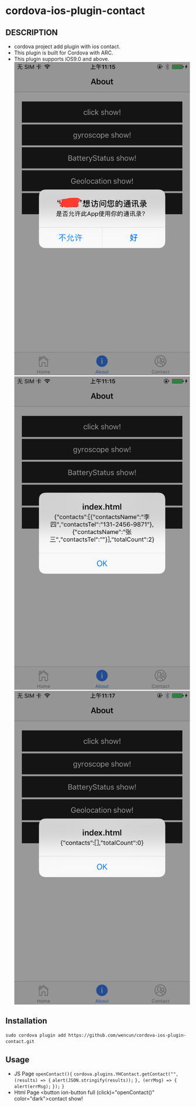 # cordova-ios-plugin-contact
## DESCRIPTION
* cordova project add plugin with ios contact. 
* This plugin is built for Cordova with ARC.
* This plugin supports iOS9.0 and above.
![](/IMG1.PNG)
![](/IMG2.PNG)
![](/IMG3.PNG)

## Installation
`sudo cordova plugin add https://github.com/wencun/cordova-ios-plugin-contact.git`
## Usage
* JS Page
`openContact(){`
   `cordova.plugins.YHContact.getContact("", (results) => {`
      `alert(JSON.stringify(results));`
    `}, (errMsg) => {`
      `alert(errMsg);`
    `});`
`}`
* Html Page
<button ion-button full  (click)="openContact()" color="dark">contact show!</button>
